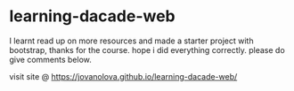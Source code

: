 # learning-dacade-web

I learnt read up on more resources and made a starter project with bootstrap, thanks for the course. hope i did everything correctly. please do give comments below.

visit site @ https://jovanolova.github.io/learning-dacade-web/
